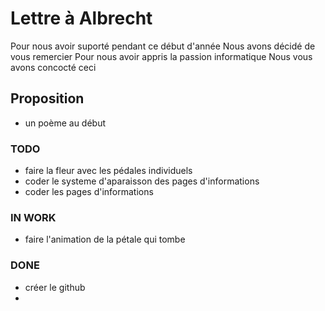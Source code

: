 # Lettre à Albrecht

Pour nous avoir suporté pendant ce début d'année
Nous avons décidé de vous remercier
Pour nous avoir appris la passion informatique
Nous vous avons concocté ceci

## Proposition

* un poème au début

### TODO

* faire la fleur avec les pédales individuels
* coder le systeme d'aparaisson des pages d'informations
* coder les pages d'informations

### IN WORK

* faire l'animation de la pétale qui tombe

### DONE

* créer le github
*
